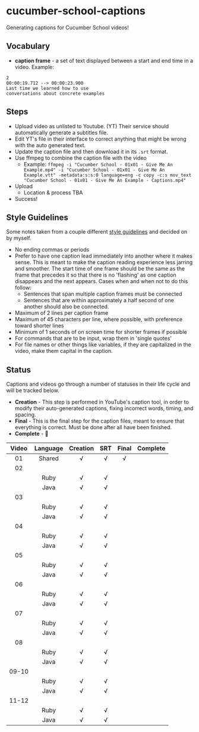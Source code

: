 # cucumber-school-captions

Generating captions for Cucumber School videos!

## Vocabulary

* **caption frame** - a set of text displayed between a start and end time in a video. Example:

```text
2
00:00:19.712 --> 00:00:23.900
Last time we learned how to use
conversations about concrete examples
```

## Steps

* Upload video as unlisted to Youtube. (YT) Their service should automatically generate a subtitles file.
* Edit YT's file in their interface to correct anything that might be wrong with the auto generated text.
* Update the caption file and then download it in its `.srt` format.
* Use ffmpeg to combine the caption file with the video
  * Example: `ffmpeg -i "Cucumber School - 01x01 - Give Me An Example.mp4" -i "Cucumber School - 01x01 - Give Me An Example.vtt" -metadata:s:s:0 language=eng -c copy -c:s mov_text "Cucumber School - 01x01 - Give Me An Example - Captions.mp4"`
* Upload
  * Location & process TBA
* Success!

## Style Guidelines

Some notes taken from a couple different [style guidelines](http://bbc.github.io/subtitle-guidelines/) and decided on by myself.

* No ending commas or periods
* Prefer to have one caption lead immediately into another where it makes sense. This is meant to make the caption reading experience less jarring and smoother. The start time of one frame should be the same as the frame that precedes it so that there is no 'flashing' as one caption disappears and the next appears. Cases when and when not to do this follow:
  * Sentences that span multiple caption frames must be connected
  * Sentences that are within approximately a half second of one another should also be connected.
* Maximum of 2 lines per caption frame
* Maximum of 45 characters per line, where possible, with preference toward shorter lines
* Minimum of 1 seconds of on screen time for shorter frames if possible
* For commands that are to be input, wrap them in 'single quotes'
* For file names or other things like variables, if they are capitalized in the video, make them capital in the caption.

## Status

Captions and videos go through a number of statuses in their life cycle and will be tracked below.

* **Creation** - This step is performed in YouTube's caption tool, in order to modify their auto-generated captions, fixing incorrect words, timing, and spacing.
* **Final** - This is the final step for the caption files, meant to ensure that everything is correct. Must be done after all have been finished.
* **Complete** - 🎉

| Video | Language | Creation | SRT    | Final | Complete |
|:-----:|:--------:|:--------:|:------:|:-----:|----------|
| 01    | Shared   | √        | √      | √     |          |
| 02    |          |          |        |       |          |
|       | Ruby     | √        | √      |       |          |
|       | Java     | √        | √      |       |          |
| 03    |          |          |        |       |          |
|       | Ruby     | √        | √      |       |          |
|       | Java     | √        | √      |       |          |
| 04    |          |          |        |       |          |
|       | Ruby     | √        | √      |       |          |
|       | Java     | √        | √      |       |          |
| 05    |          |          |        |       |          |
|       | Ruby     | √        | √      |       |          |
|       | Java     | √        | √      |       |          |
| 06    |          |          |        |       |          |
|       | Ruby     | √        | √      |       |          |
|       | Java     | √        | √      |       |          |
| 07    |          |          |        |       |          |
|       | Ruby     | √        | √      |       |          |
|       | Java     | √        | √      |       |          |
| 08    |          |          |        |       |          |
|       | Ruby     | √        | √      |       |          |
|       | Java     | √        | √      |       |          |
| 09-10 |          |          |        |       |          |
|       | Ruby     | √        | √      |       |          |
|       | Java     | √        | √      |       |          |
| 11-12 |          |          |        |       |          |
|       | Ruby     | √        | √      |       |          |
|       | Java     | √        | √      |       |          |
